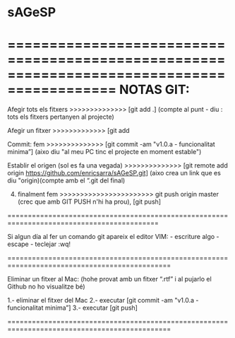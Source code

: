# sAGeSP

===========================================================================================
NOTAS GIT:
===========================================================================================
Afegir tots els fitxers   >>>>>>>>>>>>>>  [git add .]   (compte al punt - diu : tots els fitxers pertanyen al projecte)

Afegir un fitxer >>>>>>>>>>>>> [git add <nom fitxer>


Commit: fem    >>>>>>>>>>>>>> [git commit  -am "v1.0.a - funcionalitat minima”]   (aixo diu "al meu PC tinc el projecte en moment estable")

Establir el origen (sol es fa una vegada) >>>>>>>>>>>>>> [git remote add origin https://github.com/enricsarra/sAGeSP.git] (aixo crea un link que es diu "origin)(compte amb el “.git del final)

4) finalment fem    >>>>>>>>>>>>>>>>>>>>>>> git push  origin master  (crec que amb   GIT PUSH n'hi ha prou), [git push]

===========================================================================================

Si algun día al fer un comando git apareix el editor VIM: 
	- escriture algo 
	- escape
 	- teclejar :wq!

==============================================================================================

Eliminar un fitxer al Mac: (hohe provat amb un fitxer “.rtf” i al pujarlo el Github no ho visualitze bé)

1.- eliminar el fitxer del Mac
2.- executar [git commit  -am "v1.0.a - funcionalitat minima”] 
3.- executar [git push]

==============================================================================================
